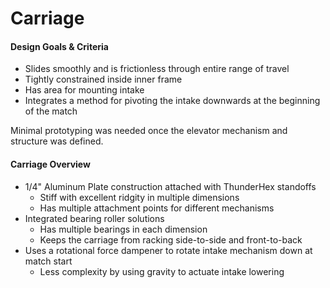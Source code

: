 # Carriage

#### Design Goals & Criteria

* Slides smoothly and is frictionless through entire range of travel
* Tightly constrained inside inner frame
* Has area for mounting intake
* Integrates a method for pivoting the intake downwards at the beginning of the match

Minimal prototyping was needed once the elevator mechanism and structure was defined.

#### Carriage Overview

* 1/4" Aluminum Plate construction attached with ThunderHex standoffs
    * Stiff with excellent ridgity in multiple dimensions
    * Has multiple attachment points for different mechanisms
* Integrated bearing roller solutions
    * Has multiple bearings in each dimension
    * Keeps the carriage from racking side-to-side and front-to-back
* Uses a rotational force dampener to rotate intake mechanism down at match start
    * Less complexity by using gravity to actuate intake lowering